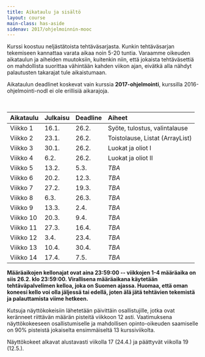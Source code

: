 ```yaml
---
title: Aikataulu ja sisältö
layout: course
main-class: has-aside
sidenav: 2017/ohjelmoinnin-mooc
---
```


Kurssi koostuu neljästätoista tehtäväsarjasta.
Kunkin tehtäväsarjan tekemiseen kannattaa varata aikaa noin 5-20 tuntia.
Varaamme oikeuden aikataulun ja aiheiden muutoksiin, kuitenkin niin, että jokaista tehtäväsettiä on mahdollista suorittaa vähintään kahden viikon ajan, eivätkä alla nähdyt palautusten takarajat tule aikaistumaan.

Aikataulun deadlinet koskevat vain kurssia **2017-ohjelmointi**, kurssilla 2016-ohjelmointi-nodl ei ole erillisiä aikarajoja.
 
&nbsp;

Aikataulu   | Julkaisu  | Deadline  | Aiheet
:---------  |:--------- |:--------  |:-------
Viikko 1    | 16.1.     | 26.2.     |  Syöte, tulostus, valintalause
Viikko 2    | 23.1.     | 26.2.     |  Toistolause, Listat (ArrayList)
Viikko 3    | 30.1.     | 26.2.     |  Luokat ja oliot I
Viikko 4    | 6.2.      | 26.2.     |  Luokat ja oliot II
Viikko 5    | 13.2.     | 5.3.      |  *TBA*
Viikko 6    | 20.2.     | 12.3.     |  *TBA*
Viikko 7    | 27.2.     | 19.3.     |  *TBA*
Viikko 8    | 6.3.      | 26.3.     |  *TBA*
Viikko 9    | 13.3.     | 2.4.      |  *TBA*
Viikko 10   | 20.3.     | 9.4.      |  *TBA*
Viikko 11   | 27.3.     | 16.4.     |  *TBA*
Viikko 12   | 3.4.      | 23.4.     |  *TBA*
Viikko 13   | 10.4.     | 30.4.     |  *TBA*
Viikko 14   | 17.4.     | 7.5.      |  *TBA*

**Määräaikojen kellonajat ovat aina 23:59:00 -- viikkojen 1-4 määräaika on siis 26.2. klo 23:59:00. Virallisena määräaikana käytetään tehtäväpalvelimen kelloa, joka on Suomen ajassa. Huomaa, että oman koneesi kello voi olla jäljessä tai edellä, joten älä jätä tehtävien tekemistä ja palauttamista viime hetkeen.**

Kutsuja näyttökokeisiin lähetetään päivittäin osallistujille, jotka ovat keränneet riittävän määrän pisteitä viikkoon 12 asti. Vaatimuksena näyttökokeeseen osallistumiselle ja mahdollisen opinto-oikeuden saamiselle on 90% pisteistä jokaiselta ensimmäiseltä 13 kurssiviikolta.

Näyttökokeet alkavat alustavasti viikolla 17 (24.4.) ja päättyvät viikolla 19 (12.5.).
